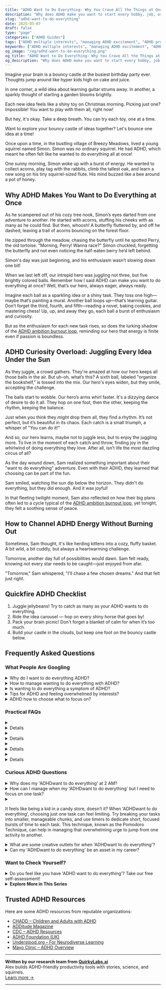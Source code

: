 ```yaml
---
title: "ADHD Want to Do Everything: Why You Crave All the Things at Once"
description: "Why does ADHD make you want to start every hobby, job, or passion project at once? Discover why your brain says 'yes' to everything — and how to channel it."
slug: "adhd-want-to-do-everything"
date: 2025-05-07
draft: false
type: "page"
categories: ["ADHD Guides"]
tags: ["ADHD multiple interests", "managing ADHD excitement", "ADHD project starting", "ADHD focus strategies", "ADHD creative ideas", "embracing ADHD curiosity", "ADHD productivity tips"]
keywords: ["ADHD multiple interests", "managing ADHD excitement", "ADHD project starting", "ADHD focus strategies", "ADHD creative ideas", "embracing ADHD curiosity", "ADHD productivity tips"]
og_image: "/og/adhd-want-to-do-everything.png"
og_title: "ADHD Want to Do Everything: Why You Crave All the Things at Once"
og_description: "Why does ADHD make you want to start every hobby, job, or passion project at once? Discover why your brain says 'yes' to everything — and how to channel it."
---
```


Imagine your brain is a bouncy castle at the busiest birthday party ever. Thoughts jump around like hyper kids high on cake and juice.

In one corner, a wild idea about learning guitar strums away. In another, a sparkly thought of starting a garden blooms brightly.

Each new idea feels like a shiny toy on Christmas morning. Picking just one? Impossible! You want to play with them all, right now!

But hey, it's okay. Take a deep breath. You can try each toy, one at a time.

Want to explore your bouncy castle of ideas together? Let's bounce one idea at a time!

Once upon a time, in the bustling village of Breezy Meadows, lived a young squirrel named Simon. Simon was no ordinary squirrel. He had ADHD, which meant he often felt like he wanted to do everything all at once!

One sunny morning, Simon woke up with a burst of energy. He wanted to collect acorns, play tag with the rabbits, climb the tallest oak, and learn a new song on his tiny squirrel-sized flute. His mind buzzed like a bee around a pot of honey.

## Why ADHD Makes You Want to Do Everything at Once

As he scampered out of his cozy tree nook, Simon’s eyes darted from one adventure to another. He started with acorns, stuffing his cheeks with as many as he could find. But then, whoosh! A butterfly fluttered by, and off he dashed, leaving a trail of acorns bouncing on the forest floor.

He zipped through the meadow, chasing the butterfly until he spotted Perry, the old tortoise. “Morning, Perry! Wanna race?” Simon chuckled, forgetting the butterfly and not even noticing the half-eaten berry he’d left behind.

Simon's day was just beginning, and his enthusiasm wasn’t slowing down one bit!

When we last left off, our intrepid hero was juggling not three, but five brightly colored balls. Remember how I said ADHD can make you want to do everything at once? Well, that’s our hero, always eager, always ready.

Imagine each ball as a sparkling idea or a shiny task. They toss one high—maybe that’s painting a mural. Another ball loops up—that’s learning guitar. Don’t forget the third, fourth, and fifth—reading a novel, baking cookies, and mastering chess! Up, up, and away they go, each ball a burst of enthusiasm and curiosity.

But as the enthusiasm for each new task rises, so does the lurking shadow of the [ADHD ambition burnout loop](/pages/adhd-ambition-burnout-loop), reminding our hero that energy is finite even if passion is boundless.

## ADHD Curiosity Overload: Juggling Every Idea Under the Sun

As they juggle, a crowd gathers. They're amazed at how our hero keeps all those balls in the air. But uh-oh, what’s this? A sixth ball, labeled "organize the bookshelf," is tossed into the mix. Our hero's eyes widen, but they smile, accepting the challenge.

The balls start to wobble. Our hero’s arms whirl faster. It's a dizzying dance of desire to do it all. They hop on one foot, then the other, keeping the rhythm, keeping the balance.

Just when you think they might drop them all, they find a rhythm. It’s not perfect, but it’s beautiful in its chaos. Each catch is a small triumph, a whisper of "You can do it!"

And so, our hero learns, maybe not to juggle less, but to enjoy the juggling more. To live in the moment of each catch and throw, finding joy in the whirlwind of doing everything they love. After all, isn’t life the most dazzling circus of all?

As the day wound down, Sam realized something important about their "want to do everything" adventure. Even with their ADHD, they learned that choosing can be part of the fun.

Sam smiled, watching the sun dip below the horizon. They didn't do everything, but they did enough. And it was joyful!

In that fleeting twilight moment, Sam also reflected on how their big plans often led to a cycle typical of the [ADHD ambition burnout loop](/pages/adhd-ambition-burnout-loop/), yet tonight, they felt a soothing sense of peace.

## How to Channel ADHD Energy Without Burning Out

Sometimes, Sam thought, it's like herding kittens into a cozy, fluffy basket. A bit wild, a bit cuddly, but always a heartwarming challenge.

Tomorrow, another day full of possibilities would dawn. Sam felt ready, knowing not every star needs to be caught—just enjoyed from afar.

"Tomorrow," Sam whispered, "I'll chase a few chosen dreams." And that felt just right.

## Quickfire ADHD Checklist

1. Juggle jellybeans! Try to catch as many as your ADHD wants to do everything.
2. Ride the idea carousel — hop on every shiny horse that goes by!
3. Pack your brain picnic! Don't forget a blanket of calm for when it’s too much.
4. Build your castle in the clouds, but keep one foot on the bouncy castle below.

## Frequently Asked Questions



### What People Are Googling

<details><summary>Why do I want to do everything ADHD?</summary><p>It's perfectly understandable to feel like you want to dive into everything when you have ADHD! This burst of enthusiasm often comes from your brain's unique wiring for high interest and stimulation, which makes new ideas and projects incredibly appealing. Remember, it's a reflection of your creativity and zest for life! To manage this, consider jotting down all your exciting ideas so you can return to them later, allowing you to focus on one thing at a time without losing your wonderful sparks of inspiration.</p></details>
<details><summary>How to manage wanting to do everything with ADHD?</summary><p>It's wonderful to have a curious mind and a zest for many activities! With ADHD, it's common to find yourself wanting to dive into multiple interests all at once. To manage this, consider prioritizing your passions. Make a list of what excites you most, then pick one or two to focus on for a set period. This way, you can enjoy the satisfaction of diving deep without feeling overwhelmed by trying to juggle too many things at once. Remember, it's okay to explore your interests in phases—it keeps life exciting!</p></details>
<details><summary>Is wanting to do everything a symptom of ADHD?</summary><p>Absolutely, feeling pulled in many directions at once can indeed be a part of the ADHD experience! This often stems from an intense curiosity and a vibrant, fast-moving mind that finds a world full of interesting possibilities. It can be both a superpower and a challenge, as it allows for great creativity and enthusiasm but can sometimes lead to feeling overwhelmed. Finding strategies to prioritize and manage your interests can really help harness this wonderful aspect of ADHD.</p></details>
<details><summary>Tips for ADHD and feeling overwhelmed by interests?</summary><p>Absolutely, it's common to feel overwhelmed when you're passionate about many things! A good method to manage this is to prioritize your interests. Try creating a list and then rank them based on what excites you most or what you feel is most pressing. Then, allocate specific times to explore each interest — this way, you give each one the attention it deserves without feeling stretched too thin. Remember, it's perfectly okay to explore your passions at a pace that feels comfortable to you.</p></details>
<details><summary>ADHD how to choose what to focus on?</summary><p>Choosing what to focus on when you have ADHD can feel a bit like trying to pick a favorite book in a library full of interesting titles! A good starting point is to consider what feels most urgent or has a deadline coming up soon. If everything seems equally pressing, try breaking tasks into smaller, more manageable steps and see which first step feels most doable right now. And remember, it's perfectly okay to switch tasks if you find your focus waning—the key is to gently guide your attention back without self-criticism. Keep exploring different approaches, and you'll find the one that fits you best!</p></details>



### Practical FAQs

<details><summary><details>Why do people with ADHD want to do everything at once?<p>Individuals with ADHD often experience difficulties with executive function, including planning and prioritizing. This can lead to a feeling of wanting to engage in multiple activities simultaneously because everything seems equally urgent or appealing. This overwhelming desire to do everything can result in a lack of focus on any single task.</p></details></summary><p>It’s quite common for individuals with ADHD to feel like they want to tackle many tasks at once. This often stems from challenges with executive functions, such as planning and prioritizing, which can make every task appear equally urgent or enticing. It’s like being in a cozy library filled with your favorite books and wanting to read them all at the same time! Understanding this can help in managing the urge to multi-task and in finding strategies to focus more effectively on one thing at a time.</p></details>
<details><summary><details>How can someone with ADHD manage the feeling of wanting to do everything?<p>Managing the impulse to do everything when you have ADHD involves strategies like setting clear priorities, breaking tasks into smaller steps, using tools like calendars and to-do lists to stay organized, and possibly seeking guidance from a therapist or counselor who specializes in ADHD. Establishing a routine that includes regular breaks can also help in managing these impulses effectively.</p></details></summary><p>It's completely understandable to feel like you want to tackle everything at once when you have ADHD. A good start is to gently prioritize your tasks—think about what needs your immediate attention and what can wait a bit. Breaking bigger tasks into smaller, manageable steps can also make things less overwhelming. Don’t forget to use tools like planners or digital apps to keep track of your to-dos, and consider setting a cozy, reassuring routine that includes time for breaks to refresh and refocus. You're doing great, and each small step is a victory!</p></details>
<details><summary><details>What are the consequences if someone with ADHD wants to do everything but does not manage it well?<p>When someone with ADHD does not manage their desire to do everything, it can lead to unfinished tasks, stress, and feelings of frustration or failure. Over time, this can affect personal and professional relationships, and lead to chronic stress or anxiety. It's important to find effective management strategies to handle this aspect of ADHD.</p></details></summary><p>When someone with ADHD feels the urge to tackle everything at once but struggles to manage it effectively, it can indeed be quite overwhelming. This often leads to a pile-up of unfinished projects, which can stir up stress and feelings of disappointment or self-doubt. Navigating through these challenges requires gentle self-compassion and adaptive strategies, such as prioritizing tasks or breaking them into smaller, more manageable steps. Remember, it's perfectly okay to seek support and discover what methods work best for you to reduce overwhelm and enhance your well-being.</p></details>
<details><summary><details>Is the desire to do everything a common trait in all people with ADHD?<p>While many people with ADHD exhibit the desire to do everything due to hyperfocus or impulsivity, it's not universal. ADHD symptoms vary widely among individuals, and the intensity of this trait can differ. Some might experience it more acutely, while others might not consider it a major issue.</p></details></summary><p>Absolutely, the feeling of wanting to tackle everything all at once can definitely be a part of the ADHD experience for some, especially with tendencies like hyperfocus and impulsivity playing their roles. However, it's important to remember that ADHD manifests uniquely for each person. So, while some might find themselves frequently grappling with this urge, others may not see it as a prominent part of their ADHD. It’s all about understanding and managing your own unique blend of symptoms in a way that works best for you.</p></details>



### Curious ADHD Questions

<details><summary>Why does my 'ADHDwant to do everything' at 2 AM?</summary><p>Ah, the classic burst of 2 AM energy! This happens to many with ADHD due to our unique brain wiring. Our dopamine-driven brains often struggle with regular sleep-wake cycles, leading to bursts of motivation or creativity at seemingly random times, like the middle of the night. It's like our internal clock loves to pick the quiet, distraction-free hours to dive into new ideas or projects. Remember, while it's great to embrace this creativity, finding ways to gently guide your sleep schedule can also help balance your energy throughout the day.</p></details>
<details><summary>How can I manage when my 'ADHDwant to do everything' but I need to focus on one task?</summary><p>Ah, the classic ADHD whirlwind of wanting to do it all at once! This is such a common feeling, and it's really important to remember that you're not alone in this. One effective strategy is to use a priority list: jot down everything that's buzzing in your brain and then pick one task to focus on first, giving yourself permission to tackle the others later. Setting a timer can also help create a sense of boundary for your focus—work for short, achievable bursts, and then take a brief, well-deserved break before you dive back in or switch tasks. This way, you're respecting your brain's natural flow while gently guiding it towards productivity.</p></details>
<details><summary><p>It feels like being a kid in a candy store, doesn’t it? When 'ADHDwant to do everything', choosing just one task can feel limiting. Try breaking your tasks into smaller, manageable chunks, and use timers to dedicate short, focused bursts of time to each task. This technique, known as the Pomodoro Technique, can help in managing that overwhelming urge to jump from one activity to another.</p></summary><p>Absolutely, it really can feel like being a kid in a candy store! Having so many interests and ideas is a beautiful part of ADHD, but it sure can make focusing tough. Breaking tasks into smaller chunks and using timers, like in the Pomodoro Technique, is a brilliant way to harness your energy and keep things manageable. It’s like giving yourself permission to explore lots of different candies, just one at a time!</p></details>
<details><summary>What are some creative outlets for when 'ADHDwant to do everything'?</summary><p>Oh, the whirlwind of wanting to do everything all at once is such a familiar feeling! When your ADHD has your brain buzzing with ideas, channeling that energy into creative outlets can be incredibly satisfying. Consider starting a multi-media art journal where you can sketch, paint, write, or even attach little found objects—no pressure to stick to one medium or theme, just let your creativity flow. Alternatively, diving into digital projects like creating music, video editing, or digital art can be equally absorbing and allow you to switch between different types of creativity as your interest shifts. These outlets not only harness your vibrant energy but also celebrate the dynamic way your brain works.</p></details>
<details><summary>Can my 'ADHDwant to do everything' be an asset in my career?</summary><p>Absolutely, your enthusiasm for diving into various tasks and projects can definitely be an asset in your career! This natural curiosity and eagerness to engage with multiple interests is a hallmark of the creative and dynamic thinking that many employers value highly. You can use this trait to bring innovative solutions and energy to your role, making you a versatile and valuable team member. Just remember to balance your workload and use organizational strategies to keep your energy directed and productive!</p></details>



### Want to Check Yourself?

<details><summary>Do you feel like you have 'ADHD want to do everything'? Take our free self-assessment!</summary><p>Absolutely, that feeling of wanting to tackle everything all at once is pretty common among folks with ADHD! It's like having a browser with too many tabs open, isn't it? If you're curious about whether this is part of your experience, taking our free self-assessment could offer some clarity. It's a gentle nudge to understand how your wonderful brain ticks, and it might help guide you towards strategies that resonate with your vibrant energy and creativity.</p></details>

<script type="application/ld+json">
{
  "@context": "https://schema.org",
  "@type": "FAQPage",
  "mainEntity": [
    {
      "@type": "Question",
      "name": "Why do I want to do everything ADHD?",
      "acceptedAnswer": {
        "@type": "Answer",
        "text": "It's perfectly understandable to feel like you want to dive into everything when you have ADHD! This burst of enthusiasm often comes from your brain's unique wiring for high interest and stimulation, which makes new ideas and projects incredibly appealing. Remember, it's a reflection of your creativity and zest for life! To manage this, consider jotting down all your exciting ideas so you can return to them later, allowing you to focus on one thing at a time without losing your wonderful sparks of inspiration."
      }
    },
    {
      "@type": "Question",
      "name": "How to manage wanting to do everything with ADHD?",
      "acceptedAnswer": {
        "@type": "Answer",
        "text": "It's wonderful to have a curious mind and a zest for many activities! With ADHD, it's common to find yourself wanting to dive into multiple interests all at once. To manage this, consider prioritizing your passions. Make a list of what excites you most, then pick one or two to focus on for a set period. This way, you can enjoy the satisfaction of diving deep without feeling overwhelmed by trying to juggle too many things at once. Remember, it's okay to explore your interests in phases\u2014it keeps life exciting!"
      }
    },
    {
      "@type": "Question",
      "name": "Is wanting to do everything a symptom of ADHD?",
      "acceptedAnswer": {
        "@type": "Answer",
        "text": "Absolutely, feeling pulled in many directions at once can indeed be a part of the ADHD experience! This often stems from an intense curiosity and a vibrant, fast-moving mind that finds a world full of interesting possibilities. It can be both a superpower and a challenge, as it allows for great creativity and enthusiasm but can sometimes lead to feeling overwhelmed. Finding strategies to prioritize and manage your interests can really help harness this wonderful aspect of ADHD."
      }
    },
    {
      "@type": "Question",
      "name": "Tips for ADHD and feeling overwhelmed by interests?",
      "acceptedAnswer": {
        "@type": "Answer",
        "text": "Absolutely, it's common to feel overwhelmed when you're passionate about many things! A good method to manage this is to prioritize your interests. Try creating a list and then rank them based on what excites you most or what you feel is most pressing. Then, allocate specific times to explore each interest \u2014 this way, you give each one the attention it deserves without feeling stretched too thin. Remember, it's perfectly okay to explore your passions at a pace that feels comfortable to you."
      }
    },
    {
      "@type": "Question",
      "name": "ADHD how to choose what to focus on?",
      "acceptedAnswer": {
        "@type": "Answer",
        "text": "Choosing what to focus on when you have ADHD can feel a bit like trying to pick a favorite book in a library full of interesting titles! A good starting point is to consider what feels most urgent or has a deadline coming up soon. If everything seems equally pressing, try breaking tasks into smaller, more manageable steps and see which first step feels most doable right now. And remember, it's perfectly okay to switch tasks if you find your focus waning\u2014the key is to gently guide your attention back without self-criticism. Keep exploring different approaches, and you'll find the one that fits you best!"
      }
    }
  ]
}
</script>
<script type="application/ld+json">
{
  "@context": "https://schema.org",
  "@type": "Article",
  "author": {
    "@type": "Person",
    "name": "QuirkyLabs",
    "url": "https://quirkylabs.ai/about"
  },
  "headline": "ADHDwant to do everything: \"Unlock Joy: Why ADHD Makes You Want to Do Everything!\"",
  "mainEntityOfPage": "https://blog.quirkylabs.ai/pages/adhd-want-to-do-everything/",
  "datePublished": "2025-05-07"
}
</script>
<script type="application/ld+json">
{
  "@context": "https://schema.org",
  "@type": "BreadcrumbList",
  "itemListElement": [
    {
      "@type": "ListItem",
      "position": 1,
      "name": "Home",
      "item": "https://quirkylabs.ai/"
    },
    {
      "@type": "ListItem",
      "position": 2,
      "name": "Blog",
      "item": "https://blog.quirkylabs.ai/"
    },
    {
      "@type": "ListItem",
      "position": 3,
      "name": "ADHDwant to do everything: \"Unlock Joy: Why ADHD Makes You Want to Do Everything!\"",
      "item": "https://blog.quirkylabs.ai/pages/adhd-want-to-do-everything/"
    }
  ]
}
</script>

<details>
<summary><strong>Explore More in This Series</strong></summary>

- [Adhd Cant Execute](/pages/adhd-cant-execute/)
- [Adhd Hyperfocus Then Drop](/pages/adhd-hyperfocus-then-drop/)
- [Adhd Brilliant But Blocked](/pages/adhd-brilliant-but-blocked/)
- [Adhd Starting Everything](/pages/adhd-starting-everything/)
- [Adhd Ambition Burnout Loop](/pages/adhd-ambition-burnout-loop/)
- [Adhd Wasting Potential](/pages/adhd-wasting-potential/)
- [Adhd Dreams Vs Reality](/pages/adhd-dreams-vs-reality/)
- [Adhd Finishing Nothing](/pages/adhd-finishing-nothing/)
</details>



## Trusted ADHD Resources

Here are some ADHD resources from reputable organizations:

- [CHADD – Children and Adults with ADHD](https://chadd.org)
- [ADDitude Magazine](https://www.additudemag.com)
- [CDC – ADHD Resources](https://www.cdc.gov/ncbddd/adhd)
- [ADHD Foundation (UK)](https://www.adhdfoundation.org.uk)
- [Understood.org – For Neurodiverse Learning](https://www.understood.org)
- [Mayo Clinic – ADHD Overview](https://www.mayoclinic.org/diseases-conditions/adhd)


---

**Written by our research team from [QuirkyLabs.ai](https://quirkylabs.ai)**  
Alex builds ADHD-friendly productivity tools with stories, science, and squirrels.  
[Learn more →](https://quirkylabs.ai)

---